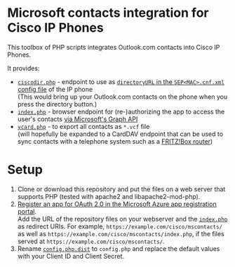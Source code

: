 # Microsoft contacts integration for Cisco IP Phones
This toolbox of PHP scripts integrates Outlook.com contacts into Cisco IP Phones.

It provides:
 - [``ciscodir.php``](ciscodir.php) - endpoint to use as [``directoryURL`` in the ``SEP<MAC>.cnf.xml`` config file](https://usecallmanager.nz/sepmac-cnf-xml.html#directoryURL) of the IP phone  
  (This would bring up your Outlook.com contacts on the phone when you press the directory button.)
 - [``index.php``](index.php) - browser endpoint for (re-)authorizing the app to access the user's contacts [via Microsoft's Graph API](https://docs.microsoft.com/en-us/graph/api/user-list-contacts?view=graph-rest-1.0&tabs=http)
 - [``vcard.php``](vcard.php) - to export all contacts as ``*.vcf`` file  
  (will hopefully be expanded to a CardDAV endpoint that can be used to sync contacts with a telephone system such as a [FRITZ!Box router](https://service.avm.de/help/en/FRITZ-Box-Fon-WLAN-7490/019/hilfe_howto_carddav_kontakte))

# Setup
1. Clone or download this repository and put the files on a web server that supports PHP (tested with apache2 and libapache2-mod-php).
2. [Register an app for OAuth 2.0 in the Microsoft Azure app registration portal](https://docs.microsoft.com/en-us/graph/auth-v2-user#1-register-your-app).  
Add the URL of the repository files on your webserver and the [``index.php``](index.php) as redirect URIs. For example, ``https://example.com/cisco/mscontacts/`` as well as ``https://example.com/cisco/mscontacts/index.php``, if the files served at ``https://example.com/cisco/mscontacts/``.
3. Rename [``config.php.dist``](config.php.dist) to ``config.php`` and replace the default values with your Client ID and Client Secret.
